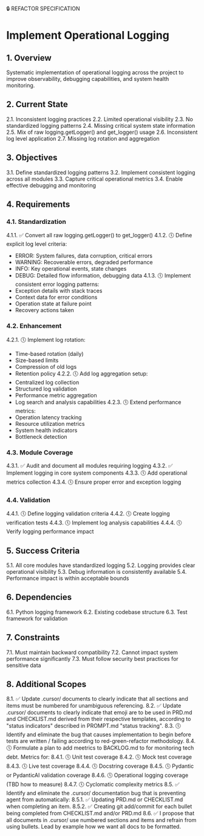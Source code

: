 🔒 REFACTOR SPECIFICATION
# Implement Operational Logging

## 1. Overview
Systematic implementation of operational logging across the project to improve observability, debugging capabilities, and system health monitoring.

## 2. Current State
2.1. Inconsistent logging practices
2.2. Limited operational visibility
2.3. No standardized logging patterns
2.4. Missing critical system state information
2.5. Mix of raw logging.getLogger() and get_logger() usage
2.6. Inconsistent log level application
2.7. Missing log rotation and aggregation

## 3. Objectives
3.1. Define standardized logging patterns
3.2. Implement consistent logging across all modules
3.3. Capture critical operational metrics
3.4. Enable effective debugging and monitoring

## 4. Requirements

### 4.1. Standardization
4.1.1. ✅ Convert all raw logging.getLogger() to get_logger()
4.1.2. 🕔 Define explicit log level criteria:
   - ERROR: System failures, data corruption, critical errors
   - WARNING: Recoverable errors, degraded performance
   - INFO: Key operational events, state changes
   - DEBUG: Detailed flow information, debugging data
4.1.3. 🕔 Implement consistent error logging patterns:
   - Exception details with stack traces
   - Context data for error conditions
   - Operation state at failure point
   - Recovery actions taken

### 4.2. Enhancement
4.2.1. 🕔 Implement log rotation:
   - Time-based rotation (daily)
   - Size-based limits
   - Compression of old logs
   - Retention policy
4.2.2. 🕔 Add log aggregation setup:
   - Centralized log collection
   - Structured log validation
   - Performance metric aggregation
   - Log search and analysis capabilities
4.2.3. 🕔 Extend performance metrics:
   - Operation latency tracking
   - Resource utilization metrics
   - System health indicators
   - Bottleneck detection

### 4.3. Module Coverage
4.3.1. ✅ Audit and document all modules requiring logging
4.3.2. ✅ Implement logging in core system components
4.3.3. 🕔 Add operational metrics collection
4.3.4. 🕔 Ensure proper error and exception logging

### 4.4. Validation
4.4.1. 🕔 Define logging validation criteria
4.4.2. 🕔 Create logging verification tests
4.4.3. 🕔 Implement log analysis capabilities
4.4.4. 🕔 Verify logging performance impact

## 5. Success Criteria
5.1. All core modules have standardized logging
5.2. Logging provides clear operational visibility
5.3. Debug information is consistently available
5.4. Performance impact is within acceptable bounds

## 6. Dependencies
6.1. Python logging framework
6.2. Existing codebase structure
6.3. Test framework for validation

## 7. Constraints
7.1. Must maintain backward compatibility
7.2. Cannot impact system performance significantly
7.3. Must follow security best practices for sensitive data 

## 8. Additional Scopes
8.1. ✅ Update .cursor/ documents to clearly indicate that all sections and items must be numbered for unambiguous referencing.
8.2. ✅ Update .cursor/ documents to clearly indicate that emoji are to be used in PRD.md and CHECKLIST.md derived from their respective templates, according to "status indicators" described in PROMPT.md "status tracking".
8.3. 🕔 Identify and eliminate the bug that causes implementation to begin before tests are written / failing according to red-green-refactor methodology.
8.4. 🕔 Formulate a plan to add meetrics to BACKLOG.md to for monitoring tech debt. Metrics for:
  8.4.1. 🕔 Unit test coverage
  8.4.2. 🕔 Mock test coverage
  8.4.3. 🕔 Live test coverage
  8.4.4. 🕔 Docstring coverage
  8.4.5. 🕔 Pydantic or PydanticAI validation coverage
  8.4.6. 🕔 Operational logging coverage (TBD how to measure)
  8.4.7. 🕔 Cyclomatic complexity metrics
8.5. ✅ Identify and eliminate the .cursor/ documentation bug that is preventing agent from automatically:
  8.5.1. ✅ Updating PRD.md or CHECKLIST.md when completing an item.
  8.5.2. ✅ Creating git add/commit for each bullet being completed from CHECKLIST.md and/or PRD.md
8.6. ✅ I propose that all documents in .cursor/ use numbered sections and items and refrain from using bullets. Lead by example how we want all docs to be formatted.